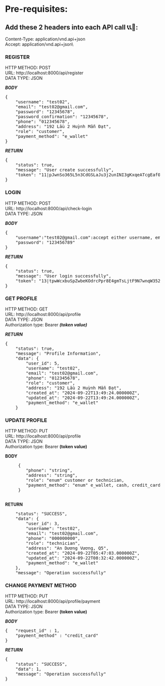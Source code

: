 # Pre-requisites:
## Add these 2 headers into each API call 📞📞🤙:
Content-Type: application/vnd.api+json\
Accept: application/vnd.api+json\


### REGISTER
HTTP METHOD: POST\
URL: http://localhost:8000/api/register \
DATA TYPE: JSON

***BODY***
<pre>
{
    "username": "test02",
    "email": "test02@gmail.com",
    "password": "12345678",
    "password_confirmation": "12345678",
    "phone": "012345678",
    "address": "192 Lầu 2 Huỳnh Mẫn Đạt",
    "role": "customer",
    "payment_method": "e_wallet"   
}</pre>

***RETURN***
<pre>
{
    "status": true,
    "message": "User create successfully",
    "token": "11|pJwnSo365L5n3CdGSLaJu3j2unINI3gKxqeATcgEaf0197b3"
}
</pre>

### LOGIN
HTTP METHOD: POST\
URL: http://localhost:8000/api/check-login \
DATA TYPE: JSON

***BODY***
<pre>
{
    "username":"test02@gmail.com":accept either username, email,phone,
    "password": "123456789"
}</pre>

***RETURN***
<pre>
{
    "status": true,
    "message": "User login successfully",
    "token": "13|tpwWcxbuSpZwbeKOdrcPpr8E4gmTsLjtF9N7wnqW352c7739"
}</pre>


### GET PROFILE
HTTP METHOD: GET\
URL: http://localhost:8000/api/profile \
DATA TYPE: JSON\
Authorization type: Bearer  ***(token value)*** 

***RETURN***
<pre>
{
    "status": true,
    "message": "Profile Information",
    "data": {
        "user_id": 5,
        "username": "test02",
        "email": "test02@gmail.com",
        "phone": "012345678",
        "role": "customer",
        "address": "192 Lầu 2 Huỳnh Mẫn Đạt",
        "created_at": "2024-09-22T13:49:24.000000Z",
        "updated_at": "2024-09-22T13:49:24.000000Z",
        "payment_method": "e_wallet"
    }
</pre>


### UPDATE PROFILE
HTTP METHOD: PUT\
URL: http://localhost:8000/api/profile \
DATA TYPE: JSON\
Authorization type: Bearer  **(token value)**

**BODY**
   <pre>
     {
        "phone": "string",
        "address": "string",
        "role": "enum" customer or technician,
        "payment_method": "enum" e_wallet, cash, credit_card
     }
    </pre>
**RETURN**
<pre>
    "status": "SUCCESS",
    "data": {
        "user_id": 3,
        "username": "test02",
        "email": "test02@gmail.com",
        "phone": "000000000",
        "role": "technician",
        "address": "An Dương Vương, Q5",
        "created_at": "2024-09-22T05:47:03.000000Z",
        "updated_at": "2024-09-22T08:32:42.000000Z",
        "payment_method": "e_wallet"
    },
    "message": "Operation successfully"
</pre>


### CHANGE PAYMENT METHOD
HTTP METHOD: PUT\
URL: http://localhost:8000/api/profile/payment \
DATA TYPE: JSON\
Authorization type: Bearer  **(token value)**

***BODY***
<pre>
{   "request_id" : 1,
    "payment_method" : "credit_card"
}</pre>

***RETURN***
<pre>
{
    "status": "SUCCESS",
    "data": 1,
    "message": "Operation successfully"
}</pre>
